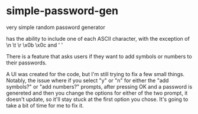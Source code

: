 # simple-password-gen

very simple random password generator

has the ability to include one of each ASCII character,  with the exception of \n \t \r \x0b \x0c and  ' '

There is a feature that asks users if they want to add symbols or numbers to their passwords.

A UI was created for the code, but I'm still trying to fix a few small things. 
Notably, the issue where if you select "y" or "n" for either the "add symbols?" or "add numbers?" prompts, after pressing OK and a password is genereted and then you change the options for either of the two prompt, it doesn't update, so it'll stay stuck at the first option you chose. It's going to take a bit of time for me to fix it. 
